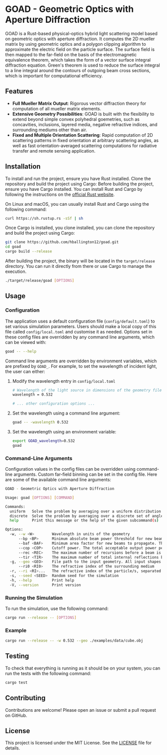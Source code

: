 # GOAD - Geometric Optics with Aperture Diffraction

GOAD is a Rust-based physical-optics hybrid light scattering model based on geometric optics with aperture diffraction. It computes the 2D mueller matrix by using geometric optics and a polygon clipping algorithm to approximate the electric field on the particle surface. The surface field is then mapped to the far-field on the basis of the electromagnetic equivalence theorem, which takes the form of a vector surface integral diffraction equation. Green's theorem is used to reduce the surface integral to a line integral around the contours of outgoing beam cross sections, which is important for computational efficiency.

## Features

- **Full Mueller Matrix Output**: Rigorous vector diffraction theory for computation of all mueller matrix elements.
- **Extensive Geometry Possibilities**: GOAD is built with the flexibility to extend beyond simple convex polyhedral goemetries, such as concavities, inclusions, layered media, negative refractive indices, and surrounding mediums other than air.
- **Fixed and Multiple Orientation Scattering**: Rapid computation of 2D scattering patterns in fixed orientation at arbitrary scattering angles, as well as fast orientation-averaged scattering computations for radiative transfer and remote sensing application.

## Installation

To install and run the project, ensure you have Rust installed. Clone the repository and build the project using Cargo:
Before building the project, ensure you have Cargo installed. You can install Rust and Cargo by following the instructions on the [official Rust website](https://doc.rust-lang.org/cargo/getting-started/installation.html).

On Linux and macOS, you can usually install Rust and Cargo using the following command:

```sh
curl https://sh.rustup.rs -sSf | sh
```

Once Cargo is installed, you clone 
installed, you can clone the repository and build the project using Cargo:

```sh
git clone https://github.com/hballington12/goad.git
cd goad
cargo build --release
```

After building the project, the binary will be located in the `target/release` directory. You can run it directly from there or use Cargo to manage the execution.

```sh
./target/release/goad [OPTIONS]
```

## Usage

### Configuration

The application uses a default configuration file (`config/default.toml`) to set various simulation parameters. Users should make a local copy of this file called `config/local.toml` and customise it as needed. Options set in these config files are overridden by any command line arguments, which can be viewed with:

```sh
goad -- --help
```

Command line arguments are overridden by environment variables, which are prefixed by `GOAD_`. For example, to set the wavelength of incident light, the user can either:

1. Modify the wavelength entry in `config/local.toml`

    ```sh
    # Wavelength of the light source in dimensions of the geometry file
    wavelength = 0.532

    # ... other configuration options ...
    ```

2. Set the wavelength using a command line argument:

    ```sh
    goad -- -wavelength 0.532
    ```

3. Set the wavelength using an environment variable:

    ```sh
    export GOAD_wavelength=0.532
    goad
    ```

### Command-Line Arguments

Configuration values in the config files can be overridden using command-line arguments. Custom far-field binning can be set in the config file. Here are some of the available command line arguments:

```sh
GOAD - Geometric Optics with Aperture Diffraction

Usage: goad [OPTIONS] [COMMAND]

Commands:
  uniform   Solve the problem by averaging over a uniform distribution of angles. Example: `uniform 100`
  discrete  Solve the problem by averaging over a discrete set of angles (in degrees). Example: `discrete 0,0,0 20,30,40`
  help      Print this message or the help of the given subcommand(s)

Options:
  -w, --w <W>        Wavelength in units of the geometry
      --bp <BP>      Minimum absolute beam power threshold for new beams to propagate
      --baf <BAF>    Minimum area factor for new beams to propagate. The actual area threshold is calculated as `wavelength^2 * factor`
      --cop <COP>    Cutoff power. The total acceptable output power per orientation before beam propagation is terminated. Once this threshold is reached, the near-field simulation will stop
      --rec <REC>    The maximum number of recursions before a beam is truncated
      --tir <TIR>    The maximum number of total internal reflections before a beam is truncated
  -g, --geo <GEO>    File path to the input geometry. All input shapes should be defined in this file. Currently, only the Wavefront .obj format is supported
      --ri0 <RI0>    The refractive index of the surrounding medium
  -r, --ri <RI>...   The refractive index of the particle/s, separated by spaces. If multiple values are provided, each shape in the geometry will be assigned a refractive index. If fewer values are provided than the number of shapes, the first value will be used for the remaining shapes
  -s, --seed <SEED>  Random seed for the simulation
  -h, --help         Print help
  -V, --version      Print version
```

### Running the Simulation

To run the simulation, use the following command:

```sh
cargo run --release -- [OPTIONS]
```

### Example

```sh
cargo run --release -- -w 0.532 --geo ./examples/data/cube.obj
```

## Testing

To check that everything is running as it should be on your system, you can run the tests with the following command:

```sh
cargo test
```

## Contributing

Contributions are welcome! Please open an issue or submit a pull request on GitHub.

## License

This project is licensed under the MIT License. See the [LICENSE](LICENSE) file for details.
